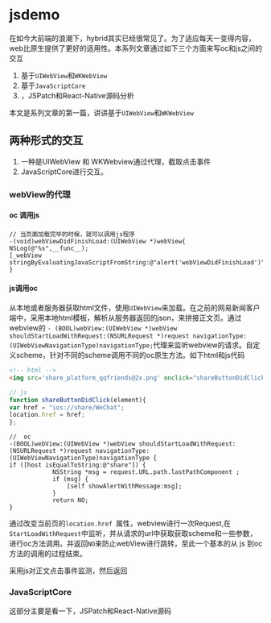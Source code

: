 # jsdemo
在如今大前端的浪潮下，hybrid其实已经很常见了。为了适应每天一变得内容，web比原生提供了更好的适用性。本系列文章通过如下三个方面来写oc和js之间的交互
1.  基于`UIWebView`和`WKWebView`
2. 基于`JavaScriptCore`
3. ，JSPatch和React-Native源码分析

本文是系列文章的第一篇，讲讲基于`UIWebView`和`WKWebView`
## 两种形式的交互

 1. 一种是UIWebView 和 WKWebview通过代理，截取点击事件
 2. JavaScriptCore进行交互。

### webView的代理
####  oc 调用js
```oc
// 当页面加载完毕的时候，就可以调用js程序
-(void)webViewDidFinishLoad:(UIWebView *)webView{
NSLog(@"%s",__func__);
[_webView stringByEvaluatingJavaScriptFromString:@"alert('webViewDidFinishLoad')"];
}
```
####  js调用oc
  从本地或者服务器获取html文件，使用`UIWebView`来加载。在之前的网易新闻客户端中，采用本地html模板，解析从服务器返回的json，来拼接正文页。通过webview的
`- (BOOL)webView:(UIWebView *)webView shouldStartLoadWithRequest:(NSURLRequest *)request navigationType:(UIWebViewNavigationType)navigationType;`代理来监听webview的请求。自定义scheme，针对不同的scheme调用不同的oc原生方法。如下html和js代码

``` HTML
<!-- html -->
<img src='share_platform_qqfriends@2x.png' onclick="shareButtonDidClick()" class="imageSize"></img>
```

``` Javascript
// js
function shareButtonDidClick(element){
var href = "ios://share/WeChat";
location.href = href;
};
```

``` oc
//  oc
-(BOOL)webView:(UIWebView *)webView shouldStartLoadWithRequest:(NSURLRequest *)request navigationType:(UIWebViewNavigationType)navigationType {
if ([host isEqualToString:@"share"]) {
            NSString *msg = request.URL.path.lastPathComponent ;
            if (msg) {
                [self showAlertWithMessage:msg];
            }
            return NO;
}
```
通过改变当前页的`location.href `属性，webview进行一次Request,在`StartLoadWithRequest`中监听，并从请求的url中获取获取scheme和一些参数，进行oc方法调用。并返回`NO`来防止webView进行跳转，至此一个基本的从 js 到oc方法的调用的过程结束。

采用js对正文点击事件监测，然后返回


###  JavaScriptCore

这部分主要是看一下，JSPatch和React-Native源码


